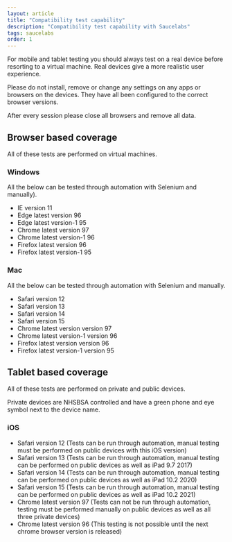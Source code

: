 ```yaml
---
layout: article
title: "Compatibility test capability"
description: "Compatibility test capability with Saucelabs"
tags: saucelabs
order: 1
---
```


For mobile and tablet testing you should always test on a real device before resorting to a virtual machine.
Real devices give a more realistic user experience.

Please do not install, remove or change any settings on any apps or browsers on the devices. They have all been configured to the correct browser versions.

After every session please close all browsers and remove all data.

## Browser based coverage

All of these tests are performed on virtual machines.

### Windows
All the below can be tested through automation with Selenium and manually).

- IE version 11
- Edge latest version 96
- Edge latest version-1 95
- Chrome latest version 97
- Chrome latest version-1 96
- Firefox latest version 96
- Firefox latest version-1 95

### Mac
All the below can be tested through automation with Selenium and manually.

- Safari version 12
- Safari version 13
- Safari version 14
- Safari version 15
- Chrome latest version version 97
- Chrome latest version-1 version 96
- Firefox latest version version 96
- Firefox latest version-1 version 95

## Tablet based coverage

All of these tests are performed on private and public devices.

Private devices are NHSBSA controlled and have a green phone and eye symbol next to the device name.

### iOS

- Safari version 12
    (Tests can be run through automation, manual testing must be performed on public devices with this iOS version)
- Safari version 13
    (Tests can be run through automation, manual testing can be performed on public devices as well as iPad 9.7 2017)
- Safari version 14
    (Tests can be run through automation, manual testing can be performed on public devices as well as iPad 10.2 2020)
- Safari version 15
    (Tests can be run through automation, manual testing can be performed on public devices as well as iPad 10.2 2021)
- Chrome latest version 97
    (Tests can not be run through automation, testing must be performed manually on public devices as well as all three private devices)
- Chrome latest version 96
    (This testing is not possible until the next chrome browser version is released)